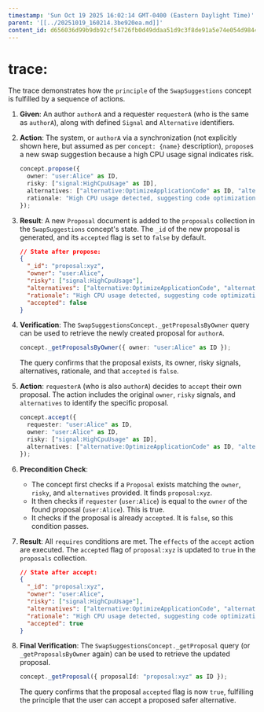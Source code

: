```yaml
---
timestamp: 'Sun Oct 19 2025 16:02:14 GMT-0400 (Eastern Daylight Time)'
parent: '[[../20251019_160214.3be920ea.md]]'
content_id: d656036d99b9db92cf54726fb0d49ddaa51d9c3f8de91a5e74e054d9844f5607
---
```


# trace:

The trace demonstrates how the `principle` of the `SwapSuggestions` concept is fulfilled by a sequence of actions.

1. **Given**: An author `authorA` and a requester `requesterA` (who is the same as `authorA`), along with defined `Signal` and `Alternative` identifiers.

2. **Action**: The system, or `authorA` via a synchronization (not explicitly shown here, but assumed as per `concept: {name}` description), `propose`s a new swap suggestion because a high CPU usage signal indicates risk.
   ```typescript
   concept.propose({
     owner: "user:Alice" as ID,
     risky: ["signal:HighCpuUsage" as ID],
     alternatives: ["alternative:OptimizeApplicationCode" as ID, "alternative:UpgradeSubscriptionPlan" as ID],
     rationale: "High CPU usage detected, suggesting code optimization or plan upgrade.",
   });
   ```

3. **Result**: A new `Proposal` document is added to the `proposals` collection in the `SwapSuggestions` concept's state. The `_id` of the new proposal is generated, and its `accepted` flag is set to `false` by default.
   ```json
   // State after propose:
   {
     "_id": "proposal:xyz",
     "owner": "user:Alice",
     "risky": ["signal:HighCpuUsage"],
     "alternatives": ["alternative:OptimizeApplicationCode", "alternative:UpgradeSubscriptionPlan"],
     "rationale": "High CPU usage detected, suggesting code optimization or plan upgrade.",
     "accepted": false
   }
   ```

4. **Verification**: The `SwapSuggestionsConcept._getProposalsByOwner` query can be used to retrieve the newly created proposal for `authorA`.
   ```typescript
   concept._getProposalsByOwner({ owner: "user:Alice" as ID });
   ```
   The query confirms that the proposal exists, its owner, risky signals, alternatives, rationale, and that `accepted` is `false`.

5. **Action**: `requesterA` (who is also `authorA`) decides to `accept` their own proposal. The action includes the original `owner`, `risky` signals, and `alternatives` to identify the specific proposal.
   ```typescript
   concept.accept({
     requester: "user:Alice" as ID,
     owner: "user:Alice" as ID,
     risky: ["signal:HighCpuUsage" as ID],
     alternatives: ["alternative:OptimizeApplicationCode" as ID, "alternative:UpgradeSubscriptionPlan" as ID],
   });
   ```

6. **Precondition Check**:
   * The concept first checks if a `Proposal` exists matching the `owner`, `risky`, and `alternatives` provided. It finds `proposal:xyz`.
   * It then checks if `requester` (`user:Alice`) is equal to the `owner` of the found proposal (`user:Alice`). This is true.
   * It checks if the proposal is already `accepted`. It is `false`, so this condition passes.

7. **Result**: All `requires` conditions are met. The `effects` of the `accept` action are executed. The `accepted` flag of `proposal:xyz` is updated to `true` in the `proposals` collection.
   ```json
   // State after accept:
   {
     "_id": "proposal:xyz",
     "owner": "user:Alice",
     "risky": ["signal:HighCpuUsage"],
     "alternatives": ["alternative:OptimizeApplicationCode", "alternative:UpgradeSubscriptionPlan"],
     "rationale": "High CPU usage detected, suggesting code optimization or plan upgrade.",
     "accepted": true
   }
   ```

8. **Final Verification**: The `SwapSuggestionsConcept._getProposal` query (or `_getProposalsByOwner` again) can be used to retrieve the updated proposal.
   ```typescript
   concept._getProposal({ proposalId: "proposal:xyz" as ID });
   ```
   The query confirms that the proposal `accepted` flag is now `true`, fulfilling the principle that the user can accept a proposed safer alternative.
